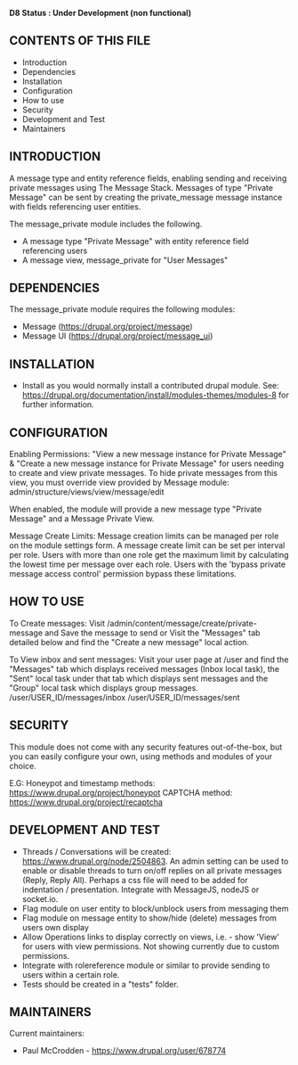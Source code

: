 **D8 Status : Under Development (non functional)**

CONTENTS OF THIS FILE
---------------------
 * Introduction
 * Dependencies
 * Installation
 * Configuration
 * How to use
 * Security
 * Development and Test
 * Maintainers


INTRODUCTION
------------
A message type and entity reference fields, enabling sending and receiving 
private messages using The Message Stack. Messages of type "Private Message" can 
be sent by creating the private_message message instance with fields referencing 
user entities.

The message_private module includes the following.
+ A message type "Private Message" with entity reference field referencing users
+ A message view, message_private for "User Messages"


DEPENDENCIES
------------
The message_private module requires the following modules:
 * Message (https://drupal.org/project/message)
 * Message UI (https://drupal.org/project/message_ui)


INSTALLATION
------------
 * Install as you would normally install a contributed drupal module. See:
   https://drupal.org/documentation/install/modules-themes/modules-8
   for further information.


CONFIGURATION
-------------
Enabling Permissions: 
"View a new message instance for Private Message" &
"Create a new message instance for Private Message" for users needing to create
and view private messages.
To hide private messages from this view, 
you must override view provided by Message module:
admin/structure/views/view/message/edit

When enabled, the module will provide a new message type "Private Message" and a 
Message Private View.

Message Create Limits:
Message creation limits can be managed per role on the module settings form. A
message create limit can be set per interval per role. Users with more than one
role get the maximum limit by calculating the lowest time per message over each 
role. Users with the 'bypass private message access control' permission bypass
these limitations.


HOW TO USE
----------
To Create messages:
Visit /admin/content/message/create/private-message and Save the message to send
or
Visit the "Messages" tab detailed below and find the "Create a new message" 
local action.

To View inbox and sent messages:
Visit your user page at /user and find the "Messages" tab which displays 
received messages (Inbox local task), the "Sent" local task under that tab which
displays sent messages and the "Group" local task which displays group messages.
  /user/USER_ID/messages/inbox
  /user/USER_ID/messages/sent


SECURITY
--------
This module does not come with any security features out-of-the-box, but you can
easily configure your own, using methods and modules of your choice.

E.G:
Honeypot and timestamp methods: https://www.drupal.org/project/honeypot
CAPTCHA method: https://www.drupal.org/project/recaptcha


DEVELOPMENT AND TEST
--------------------
 * Threads / Conversations will be created: https://www.drupal.org/node/2504863. 
   An admin setting can be used to enable or disable threads to turn on/off 
   replies on all private messages (Reply, Reply All). Perhaps a css file will 
   need to be added for indentation / presentation. Integrate with MessageJS,
   nodeJS or socket.io.
 * Flag module on user entity to block/unblock users from messaging them
 * Flag module on message entity to show/hide (delete) messages from users own 
   display
 * Allow Operations links to display correctly on views, i.e. - show 'View' for
   users with view permissions. Not showing currently due to custom permissions.
 * Integrate with rolereference module or similar to provide sending to users
   within a certain role.
 * Tests should be created in a "tests" folder.


MAINTAINERS
-----------
Current maintainers:
 * Paul McCrodden - https://www.drupal.org/user/678774
